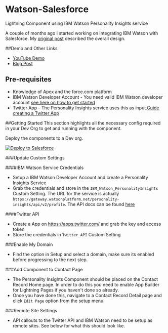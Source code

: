 # Watson-Salesforce
Lightning Component using IBM Watson Personality Insights service

A couple of months ago I started working on integrating IBM Watson with Salesforce. My [original post](http://mahathussein.com/cognitive-computing-salesforce-com/) described the overall design. 

##Demo and Other Links
- [YouTube Demo](https://www.youtube.com/embed/aX2hHcQsvGg)
- [Blog Post](http://mahathussein.com/cognitive-computing-on-salesforce-com-part-2/)

## Pre-requisites
- Knowledge of Apex and the force.com platform
- IBM Watson Developer Account - You need valid IBM Watson developer account [see here on how to get started](http://www.ibm.com/smarterplanet/us/en/ibmwatson/developercloud/doc/getting_started/)
- Twitter App - The Personality Insights service uses this as input.[Guide creating a Twitter App](http://iag.me/socialmedia/how-to-create-a-twitter-app-in-8-easy-steps/)

##Getting Started
This section highlights all the necessary config required in your Dev Org to get and running with the component. 

Deploy the components to a Dev org. 

<a href="https://githubsfdeploy.herokuapp.com">
  <img alt="Deploy to Salesforce" src="https://raw.githubusercontent.com/afawcett/githubsfdeploy/master/deploy.png">
</a>

###Update Custom Settings

####IBM Watson Service Credentials
- Setup a IBM Watson Developer Account and create a Personality Insights Service
- Grab the credentials and store in the `IBM_Watson_PersonalityInsights` Custom Setting. The URL for the service is actually `https://gateway.watsonplatform.net/personality-insights/api/v2/profile`. The API docs can be found [here](http://www.ibm.com/smarterplanet/us/en/ibmwatson/developercloud/personality-insights/api/v2/#profile)

####Twitter API
- Create a App on https://apps.twitter.com/ and grab the key and access token
- Store the credentials in `Twitter_API` Custom Setting

###Enable My Domain
- Find the option in Setup and select a domain, make sure its enabled before progressing to the next step.

###Add Component to Contact Page
- The Personality Insights Component should be placed on the Contact Record Home page. In order to do this you need to enable App Builder for Lightning Pages if you haven't done so already.
- Once you have done this, navigate to a Contact Record Detail page and click `Edit Page` option from the setup menu.

###Remote Site Settings
- API callouts to the Twitter API and IBM Watson need to be setup as remote sites. See below for what this should look like.
